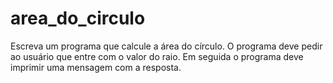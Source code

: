 # area_do_circulo
Escreva um programa que calcule a área do círculo. O programa deve pedir ao usuário que entre com o valor do raio. Em seguida o programa deve imprimir uma mensagem com a resposta.
